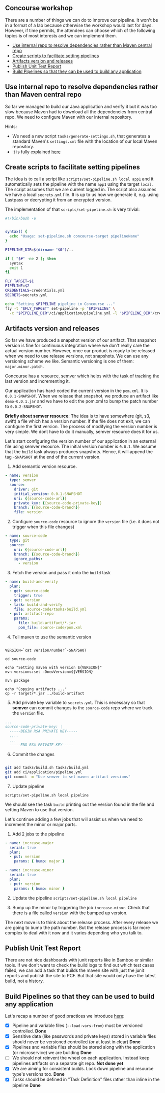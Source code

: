 Concourse workshop
----

There are a number of things we can do to improve our pipeline. It won't be in a format of a lab because otherwise the workshop would last for days. However, if time permits, the attendees can choose which of the following topics is of most interests and we can implement them.

- [Use internal repo to resolve dependencies rather than Maven central repo](#topic-1)
- [Create scripts to facilitate setting pipelines](#topic-2)
- [Artifacts version and releases](#topic-3)
- [Publish Unit Test Report](#topic-4)
- [Build Pipelines so that they can be used to build any application](#topic-5)

## <a name="topic-1"></a> Use internal repo to resolve dependencies rather than Maven central repo

So far we managed to build our Java application and verify it but it was too slow because Maven had to download all the dependencies from central repo. We need to configure Maven with our internal repository.

Hints:
- We need a new script `tasks/generate-settings.sh`, that generates a standard Maven's `settings.xml` file with the location of our local Maven repository.
- It is fully explained [here](https://github.com/MarcialRosales/maven-concourse-pipeline/tree/02_use_corporate_maven_repo#pipeline-explained)

## <a name="topic-2"></a> Create scripts to facilitate setting pipelines

The idea is to call a script like `scripts/set-pipeline.sh local app1` and it automatically sets the pipeline with the name `app1` using the target `local`. The script assumes that we are current logged in. The script also assumes we have a local `secrets.yml` file. It is up to us how we generate it, e.g. using Lastpass or decrypting it from an encrypted version.

The implementation of that `scripts/set-pipeline.sh` is very trivial:

```sh
#!/bin/bash -e


syntax() {
  echo "Usage: set-pipeline.sh concourse-target pipelineName"
}

PIPELINE_DIR=$(dirname "$0")/..

if [ "$#" -ne 2 ]; then
  syntax
  exit 1
fi

FLY_TARGET=$1
PIPELINE=$2
CREDENTIALS=credentials.yml
SECRETS=secrets.yml

echo "Setting $PIPELINE pipeline in Concourse ..."
fly -t "$FLY_TARGET" set-pipeline -p "$PIPELINE" \
  -c "$PIPELINE_DIR"/ci/application/pipeline.yml -l "$PIPELINE_DIR"/credentials.yml -l "$PIPELINE_DIR"/secrets.yml \

```

## <a name="topic-3"></a> Artifacts version and releases

So far we have produced a snapshot version of our artifact. That snapshot version is fine for continuous integration where we don't really care the actual version number. However, once our product is ready to be released when we need to use release versions, not snapshots. We can use any versioning scheme we like. Semantic versioning is one of them: `major.minor.patch`.

Concourse has a resource, [semver](https://github.com/concourse/semver-resource) which helps with the task of tracking the last version and incrementing it.

Our application has hard-coded the current version in the `pom.xml`. It is `0.0.1-SNAPSHOT`. When we release that snapshot, we produce an artifact like `demo-0.0.1.jar` and we have to edit the pom.xml to bump the patch number to `0.0.2-SNAPSHOT`.

**Briefly about semver resource**: The idea is to have somewhere (git, s3, swift) a file which has a version number. If the file does not exit, we can configure the first version. The process of modifying the version number is very simple. We dont have to do it manually, semver resource does it for us.

Let's start configuring the version number of our application in an external file using semver resource. The initial version number is `0.0.1`. We assume that the `build` task always produces snapshots. Hence, it will append the tag `-SNAPSHOT` at the end of the current version.

1. Add semantic version resource.
  ```YAML
  - name: version
    type: semver
    source:
      driver: git
      initial_version: 0.0.1-SNAPSHOT
      uri: {{source-code-url}}
      private_key: {{source-code-private-key}}
      branch: {{source-code-branch}}
      file: version

  ```
2. Configure `source-code` resource to ignore the `version` file (i.e. it does not trigger when this file changes)

  ```YAML
  - name: source-code
    type: git
    source:
      uri: {{source-code-url}}
      branch: {{source-code-branch}}
      ignore_paths:
        - version
  ```
3. Fetch the version and pass it onto the `build` task

  ```YAML
  - name: build-and-verify
    plan:
    - get: source-code
      trigger: true
    - get: version
    - task: build-and-verify
      file: source-code/tasks/build.yml
    - put: artifact-repo
      params:
        file: build-artifact/*.jar
        pom_file: source-code/pom.xml

  ```

4. Tell maven to use the semantic version

  ```

  VERSION=`cat version/number`-SNAPSHOT

  cd source-code

  echo "Setting maven with version ${VERSION}"
  mvn versions:set -DnewVersion=${VERSION}

  mvn package

  echo "Copying artifacts ..."
  cp -r target/*.jar ../build-artifact
  ```

5. Add private key variable to `secrets.yml`. This is necessary so that **semver** can commit changes to the `source-code` repo where we track the `version` file.

  ```YAML
  ...
  source-code-private-key: |
    -----BEGIN RSA PRIVATE KEY-----
    ....
    ...
    -----END RSA PRIVATE KEY-----

  ```

6. Commit the changes

  ```sh

  git add tasks/build.sh tasks/build.yml
  git add ci/application/pipeline.yml
  git commit -m "Use semver to set maven artifact versions"
  ```

7. Update pipeline

  `scripts/set-pipeline.sh local pipeline`


We should see the task `build` printing out the version found in the file and setting Maven to use that version.

Let's continue adding a few jobs that will assist us when we need to increment the minor or major parts.

1. Add 2 jobs to the pipeline
  ```YAML
  - name: increase-major
    serial: true
    plan:
    - put: version
      params: { bump: major }

  - name: increase-minor
    serial: true
    plan:
    - put: version
      params: { bump: minor }
  ```
2. Update the pipeline
  `scripts/set-pipeline.sh local pipeline`

3. Bump up the minor by triggering the job `increase-minor`. Check that there is a file called `version` with the bumped up version.


The next move is to think about the release process. After every release we are going to bump the path number. But the release process is far more complex to deal with it now and it varies depending who you talk to.


## <a name="topic-4"></a> Publish Unit Test Report

There are not nice dashboards with junit reports like in Bamboo or similar tools. If we don't want to check the build logs to find out which test cases failed, we can add a task that builds the maven site with just the junit reports and publish the site to PCF. But that site would only have the latest build, not a history.


## <a name="topic-5"></a> Build Pipelines so that they can be used to build any application

Let's recap a number of good practices we introduce [here](realPipeline.md#organizing-pipelines):
- [x] Pipeline and variable files (`--load-vars-from`) must be versioned controlled.  **Done**
- [x] Sensitive data (like passwords and private keys) stored in variable files should never be versioned controlled (or at least in clear) **Done**
- [x] Pipelines and variable files should be stored along with the application (or microservice) we are building **Done**
- [ ] We should not reinvent the wheel on each application. Instead keep pipelines artifacts on a separate git repo. **Not done yet**
- [x] We are aiming for consistent builds. Lock down pipeline and resource type's versions too. **Done**
- [x] Tasks should be defined in "Task Definition" files rather than inline in the pipeline **Done**
